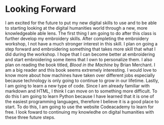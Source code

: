 # Looking Forward

I am excited for the future to put my new digital skills to use and to be able to starting looking at the digital humanities world through a new, more knowledgeable able lens. The first thing I am going to do after this class is further develop my embroidery skills. After completing the embroidery workshop, I not have a much stronger interest in this skill. I plan on going a step forward and embroidering something that takes more skill that what I did during the workshop. I hope that I can become better at embroidering and start embroidering some items that I own to personalize them. I also plan on reading the book titled, _Blood in the Machine_ by Brian Merchant. I am a big reader and this book seems extremely interesting. I would love to know more about how machines have taken over different jobs especially because technology is only going to continue to grow in our lifetime. Lastly, I am going to learn a new type of code. Since I am already familiar with markdown and HTML, I think I can move on to something more difficult. To do this I am going to learn Python because I have learned that it is one of the easiest programming languages, therefore I believe it is a good place to start. To do this, I am going to use the website Codeacademy to learn for free. I look foward to continuing my knowledhe on digital humanities with these three future steps. 
